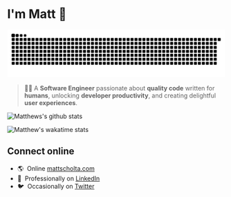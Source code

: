 # I'm Matt 👋

<img src="https://raw.githubusercontent.com/visormatt/visormatt/contributions/contributions.svg" />

> 👨‍💻 A **Software Engineer** passionate about **quality code** written for **humans**, unlocking **developer productivity**, and creating delightful **user experiences**.

![Matthews's github stats](https://github-readme-stats.vercel.app/api?username=visormatt&count_private=true&show_icons=true&show_owner=true&theme=default&hide=contribs)

![Matthew's wakatime stats](https://github-readme-stats.vercel.app/api/wakatime?username=visormatt&theme=default&layout=compact)

## Connect online

- 🌎 &nbsp;Online [mattscholta.com](https://www.mattscholta.com)
- 💼 &nbsp;Professionally on [LinkedIn](https://www.linkedin.com/in/matthewscholta)
- 🐦 &nbsp;Occasionally on [Twitter](https://twitter.com/visormatt)

<!-- [![ReadMe Card](https://github-readme-stats.vercel.app/api/pin/?username=visormatt&repo=generator&show_owner=true&theme=default)][link-generator] -->
<!-- ![Top Langs](https://github-readme-stats.vercel.app/api/top-langs/?username=visormatt&theme=default&layout=compact) -->
<!-- ![I voted!](https://user-images.githubusercontent.com/3104489/97828882-616ae680-1c96-11eb-8110-4f39349b4033.gif) -->
<!-- - 🕹️ Tinkering on [Codepen](https://codepen.io/visormatt) -->

<!-- Links -->

[link-generator]: https://github.com/visormatt/generator "Generator"
